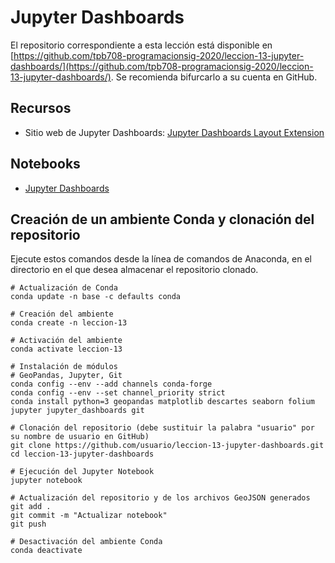 # Jupyter Dashboards

El repositorio correspondiente a esta lección está disponible en [https://github.com/tpb708-programacionsig-2020/leccion-13-jupyter-dashboards/](https://github.com/tpb708-programacionsig-2020/leccion-13-jupyter-dashboards/). Se recomienda bifurcarlo a su cuenta en GitHub.

## Recursos
- Sitio web de Jupyter Dashboards: [Jupyter Dashboards Layout Extension](https://jupyter-dashboards-layout.readthedocs.io/)

## Notebooks
- [Jupyter Dashboards](https://github.com/tpb708-programacionsig-2020/leccion-13-jupyter-dashboards/blob/master/jupyter-dashboards.ipynb)

## Creación de un ambiente Conda y clonación del repositorio
Ejecute estos comandos desde la línea de comandos de Anaconda, en el directorio en el que desea almacenar el repositorio clonado.
```shell
# Actualización de Conda
conda update -n base -c defaults conda

# Creación del ambiente
conda create -n leccion-13

# Activación del ambiente
conda activate leccion-13

# Instalación de módulos
# GeoPandas, Jupyter, Git
conda config --env --add channels conda-forge
conda config --env --set channel_priority strict
conda install python=3 geopandas matplotlib descartes seaborn folium jupyter jupyter_dashboards git

# Clonación del repositorio (debe sustituir la palabra "usuario" por su nombre de usuario en GitHub)
git clone https://github.com/usuario/leccion-13-jupyter-dashboards.git
cd leccion-13-jupyter-dashboards

# Ejecución del Jupyter Notebook
jupyter notebook

# Actualización del repositorio y de los archivos GeoJSON generados
git add .
git commit -m "Actualizar notebook"
git push

# Desactivación del ambiente Conda
conda deactivate
```
